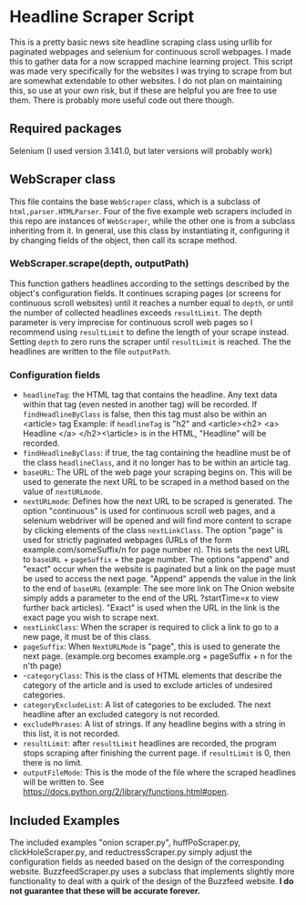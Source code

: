 ﻿# Headline Scraper Script
This is a pretty basic news site headline scraping class using urllib for paginated webpages and selenium for continuous scroll webpages. I made this to gather data for a now scrapped machine learning project. This script was made very specifically for the websites I was trying to scrape from but are somewhat extendable to other websites. I do not plan on maintaining this, so use at your own risk, but if these are helpful you are free to use them. There is probably more useful code out there though.
## Required packages
Selenium (I used version 3.141.0, but later versions will probably work)
## WebScraper class
This file contains the base `WebScraper` class, which is a subclass of `html,parser.HTMLParser`. Four of the five example web scrapers included in this repo are instances of `WebScraper`, while the other one is from a subclass inheriting from it. In general, use this class by instantiating it, configuring it by changing fields of the object, then call its scrape method.
### WebScraper.scrape(depth, outputPath)
This function gathers headlines according to the settings described by the object's configuration fields. It continues scraping pages (or screens for continuous scroll websites) until it reaches a number equal to `depth`, or until the number of collected headlines exceeds `resultLimit`. The depth parameter is very imprecise for continuous scroll web pages so I recommend using `resultLimit` to define the length of your scrape instead. Setting `depth` to zero runs the scraper until `resultLimit` is reached. The the headlines are written to the file `outputPath`.
### Configuration fields
- `headlineTag`: the HTML tag that contains the headline. Any text data within that tag (even nested in another tag) will be recorded. If `findHeadlineByClass` is false, then this tag must also be within an \<article> tag  Example: if `headlineTag` is "h2" and \<article>\<h2> \<a> Headline \</a> \</h2>\<\article> is in the HTML,  "Headline" will be recorded.
- `findHeadlineByClass`: if true, the tag containing the headline must be of the class `headlineClass`, and it no longer has to be within an article tag.
- `baseURL`: The URL of the web page your scraping begins on. This will be used to generate the next URL to be scraped in a method based on the value of `nextURLmode`.
- `nextURLmode`: Defines how the next URL to be scraped is generated. The option "continuous" is used for continuous scroll web pages, and a selenium webdriver will be opened and will find more content to scrape by clicking elements of the class `nextLinkClass`. The option "page" is used for strictly paginated webpages (URLs of the form example.com/someSuffix/n for page number n). This sets the next URL to `baseURL` + `pageSuffix` + the page number. The options "append" and "exact" occur when the website is paginated but a link on the page must be used to access the next page. "Append" appends the value in the link to the end of `baseURL` (example: The see more link on The Onion website simply adds a parameter to the end of the URL ?startTime=x to view further back articles). "Exact" is used when the URL in the link is the exact page you wish to scrape next.
- `nextLinkClass`: When the scraper is required to click a link to go to a new page, it must be of this class.
- `pageSuffix`: When `NextURLMode` is "page", this is used to generate the next page. (example.org becomes example.org + pageSuffix + n for the n'th page)
- -`categoryClass`: This is the class of HTML elements that describe the category of the article and is used to exclude articles of undesired categories. 
- `categoryExcludeList`: A list of categories to be excluded. The next headline after an excluded category is not recorded.
- `excludePhrases`: A list of strings. If any headline begins with a string in this list, it is not recorded.
- `resultLimit`: after `resultLimit` headlines are recorded, the program stops scraping after finishing the current page. if `resultLimit` is 0, then there is no limit.
-  `outputFileMode`: This is the mode of the file where the scraped headlines will be written to. See https://docs.python.org/2/library/functions.html#open.
## Included Examples
The included examples "onion scraper.py", huffPoScraper.py, clickHoleScraper.py, and reductressScraper.py simply adjust the configuration fields as needed based on the design of the corresponding website. BuzzfeedScraper.py uses a subclass that implements slightly more functionality to deal with a quirk of the design of the Buzzfeed website. **I do not guarantee that these will be accurate forever.**
